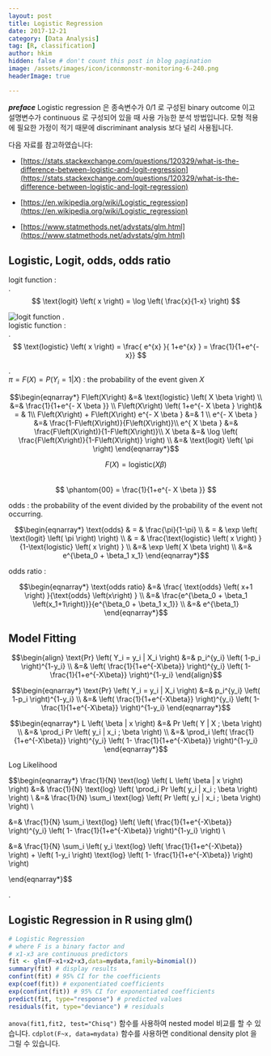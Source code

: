 ```yaml
---
layout: post  
title: Logistic Regression  
date: 2017-12-21  
category: [Data Analysis]  
tag: [R, classification]  
author: hkim  
hidden: false # don't count this post in blog pagination  
image: /assets/images/icon/iconmonstr-monitoring-6-240.png  
headerImage: true

---
```


***preface*** Logistic regression 은 종속변수가 0/1 로 구성된 binary outcome 이고 설명변수가 continuous 로 구성되어 있을 때 사용 가능한 분석 방법입니다. 모형 적용에 필요한 가정이 적기 때문에 discriminant analysis 보다 널리 사용됩니다.

다음 자료를 참고하였습니다:  
- [https://stats.stackexchange.com/questions/120329/what-is-the-difference-between-logistic-and-logit-regression](https://stats.stackexchange.com/questions/120329/what-is-the-difference-between-logistic-and-logit-regression)

- [https://en.wikipedia.org/wiki/Logistic_regression](https://en.wikipedia.org/wiki/Logistic_regression)
- [https://www.statmethods.net/advstats/glm.html](https://www.statmethods.net/advstats/glm.html)


## Logistic, Logit, odds, odds ratio

$\text{logit function}$ :  
.  
$$
\text{logit} \left( x \right) = \log \left( \frac{x}{1-x} \right)
$$

![logit function](http://mathworld.wolfram.com/images/eps-gif/LogitTransformation_1000.gif)
.  
$\text{logistic function}$ :  
.  
$$
\text{logistic} \left( x \right) = \frac{ e^{x} }{ 1+e^{x} } = \frac{1}{1+e^{-x}}
$$

.  
$\pi = F\left(X\right) = P \left( Y_i = 1 | X \right)$ : the probability of the event given $X$  

$$\begin{eqnarray*}
F\left(X\right) &=& \text{logistic} \left( X \beta \right) \\
                &=& \frac{1}{1+e^{- X \beta }} \\
F\left(X\right) \left( 1+e^{- X \beta } \right)& = & 1\\
F\left(X\right)  + F\left(X\right) e^{- X \beta } &=& 1 \\
e^{- X \beta } &=& \frac{1-F\left(X\right)}{F\left(X\right)}\\
e^{ X \beta } &=& \frac{F\left(X\right)}{1-F\left(X\right)}\\
X \beta &=& \log \left( \frac{F\left(X\right)}{1-F\left(X\right)} \right) \\
        &=& \text{logit} \left( \pi \right)
\end{eqnarray*}$$

$$ F \left( X \right) = \text{logistic} \left( X \beta \right) $$  
$$  \phantom{00}     = \frac{1}{1+e^{- X \beta }} $$






$\text{odds}$ : the probability of the event divided by the probability of the event not occurring.

$$\begin{eqnarray*}
\text{odds}
& = & \frac{\pi}{1-\pi} \\
& = & \exp \left( \text{logit} \left( \pi \right) \right) \\
& = & \frac{\text{logistic} \left( x \right) }{1-\text{logistic} \left( x \right) } \\
&=& \exp \left( X \beta \right) \\
&=& e^{\beta_0 + \beta_1 x_1}
\end{eqnarray*}$$


$\text{odds ratio}$ :

$$\begin{eqnarray*}
\text{odds ratio}
&=& \frac{ \text{odds} \left( x+1 \right) }{\text{odds} \left(x\right) } \\
&=& \frac{e^{\beta_0 + \beta_1 \left(x_1+1\right)}}{e^{\beta_0 + \beta_1 x_1}} \\
&=& e^{\beta_1}
\end{eqnarray*}$$



## Model Fitting

$$\begin{align}
\text{Pr} \left( Y_i = y_i | X_i \right) &=& p_i^{y_i} \left( 1-p_i \right)^{1-y_i} \\
&=& \left( \frac{1}{1+e^{-X\beta}} \right)^{y_i} \left( 1- \frac{1}{1+e^{-X\beta}} \right)^{1-y_i}
\end{align}$$

$$\begin{eqnarray*}
\text{Pr} \left( Y_i = y_i | X_i \right) &=& p_i^{y_i} \left( 1-p_i \right)^{1-y_i} \\
&=& \left( \frac{1}{1+e^{-X\beta}} \right)^{y_i} \left( 1- \frac{1}{1+e^{-X\beta}} \right)^{1-y_i}
\end{eqnarray*}$$


$$\begin{eqnarray*}
L \left( \beta | x \right)
&=& Pr \left( Y | X ; \beta \right) \\
&=& \prod_i Pr \left( y_i | x_i ; \beta \right) \\
&=& \prod_i \left( \frac{1}{1+e^{-X\beta}} \right)^{y_i} \left( 1- \frac{1}{1+e^{-X\beta}} \right)^{1-y_i}
\end{eqnarray*}$$

Log Likelihood

$$\begin{eqnarray*}
\frac{1}{N} \text{log} \left( L \left( \beta | x \right) \right)
&=& \frac{1}{N} \text{log} \left( \prod_i Pr \left( y_i | x_i ; \beta \right) \right) \\
&=& \frac{1}{N} \sum_i \text{log} \left( Pr \left( y_i | x_i ; \beta \right) \right) \\

&=& \frac{1}{N} \sum_i \text{log} \left( \left( \frac{1}{1+e^{-X\beta}} \right)^{y_i} \left( 1- \frac{1}{1+e^{-X\beta}} \right)^{1-y_i} \right) \\

&=& \frac{1}{N} \sum_i \left(
  y_i \text{log} \left( \frac{1}{1+e^{-X\beta}} \right) +
  \left( 1-y_i \right) \text{log} \left( 1- \frac{1}{1+e^{-X\beta}} \right)
  \right)

\end{eqnarray*}$$

.


## Logistic Regression in R using glm()

```r
# Logistic Regression
# where F is a binary factor and
# x1-x3 are continuous predictors
fit <- glm(F~x1+x2+x3,data=mydata,family=binomial())
summary(fit) # display results
confint(fit) # 95% CI for the coefficients
exp(coef(fit)) # exponentiated coefficients
exp(confint(fit)) # 95% CI for exponentiated coefficients
predict(fit, type="response") # predicted values
residuals(fit, type="deviance") # residuals
```

`anova(fit1,fit2, test="Chisq")` 함수를 사용하여 nested model 비교를 할 수 있습니다. `cdplot(F~x, data=mydata)` 함수를 사용하면 conditional density plot 을 그릴 수 있습니다.
